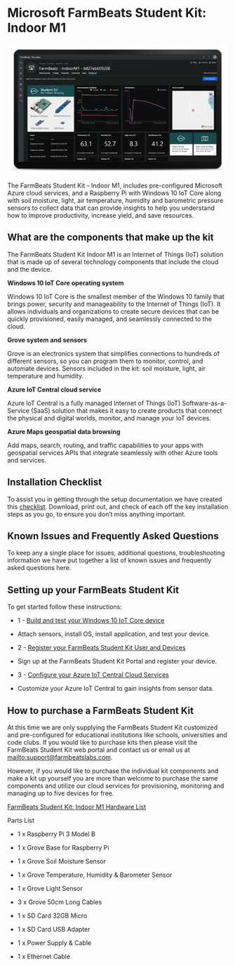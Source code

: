 Microsoft FarmBeats Student Kit: Indoor M1
==========================================

![FarmBeats Student Kit](media/6ce37f9fac5376235962215af0db38c9.png)

The FarmBeats Student Kit - Indoor M1, includes pre-configured Microsoft Azure
cloud services, and a Raspberry Pi with Windows 10 IoT Core along with soil
moisture, light, air temperature, humidity and barometric pressure sensors to
collect data that can provide insights to help you understand how to improve
productivity, increase yield, and save resources.

What are the components that make up the kit
--------------------------------------------

The FarmBeats Student Kit Indoor M1 is an Internet of Things (IoT) solution that
is made up of several technology components that include the cloud and the
device.

**Windows 10 IoT Core operating system**

Windows 10 IoT Core is the smallest member of the Windows 10 family that brings
power, security and manageability to the Internet of Things (IoT). It allows
individuals and organizations to create secure devices that can be quickly
provisioned, easily managed, and seamlessly connected to the cloud.

**Grove system and sensors**

Grove is an electronics system that simplifies connections to hundreds of
different sensors, so you can program them to monitor, control, and automate
devices. Sensors included in the kit: soil moisture, light, air temperature and
humidity.

**Azure IoT Central cloud service**

Azure IoT Central is a fully managed Internet of Things (IoT)
Software-as-a-Service (SaaS) solution that makes it easy to create products that
connect the physical and digital worlds, monitor, and manage your IoT devices.

**Azure Maps geospatial data browsing**

Add maps, search, routing, and traffic capabilities to your apps with geospatial
services APIs that integrate seamlessly with other Azure tools and services.

Installation Checklist
----------------------

To assist you in getting through the setup documentation we have created this
[checklist](Indoor_M1_Installation_Checklist.pdf).
Download, print out, and check of each off the key installation steps as you go,
to ensure you don’t miss anything important.

Known Issues and Frequently Asked Questions
-------------------------------------------

To keep any a single place for issues, additional questions, troubleshooting
information we have put together a list of known issues and frequently asked
questions here.

Setting up your FarmBeats Student Kit
-------------------------------------

To get started follow these instructions:

- 1 - [Build and test your Windows 10 IoT Core
    device](1_Build_your_Windows_10_IoT_Core_Device.md)

- Attach sensors, install OS, install application, and test your device.

- 2 - [Register your FarmBeats Student Kit User and
    Devices](2_Register_your_FarmBeats_Student_Kit_User_and_Device.md)

- Sign up at the FarmBeats Student Kit Portal and register your device.

- 3 - [Configure your Azure IoT Central Cloud
    Services](3_Configure_your_Azure_IoT_Central_Cloud_Service.md)

- Customize your Azure IoT Central to gain insights from sensor data.

How to purchase a FarmBeats Student Kit
---------------------------------------

At this time we are only supplying the FarmBeats Student Kit customized and
pre-configured for educational institutions like schools, universities and code
clubs. If you would like to purchase kits then please visit the FarmBeats
Student Kit web portal and contact us or email us at
[mailto:support\@farmbeatslabs.com](mailto:support@farmbeatslabs.com).

However, if you would like to purchase the individual kit components and make a
kit up yourself you are more than welcome to purchase the same components and
utilize our cloud services for provisioning, monitoring and managing up to five
devices for free.

[FarmBeats Student Kit: Indoor M1 Hardware
List](Indoor_M1_Hardware_List.md)

Parts List

- 1 x Raspberry Pi 3 Model B

- 1 x Grove Base for Raspberry Pi

- 1 x Grove Soil Moisture Sensor

- 1 x Grove Temperature, Humidity & Barometer Sensor

- 1 x Grove Light Sensor

- 3 x Grove 50cm Long Cables

- 1 x SD Card 32GB Micro

- 1 x SD Card USB Adapter

- 1 x Power Supply & Cable

- 1 x Ethernet Cable

